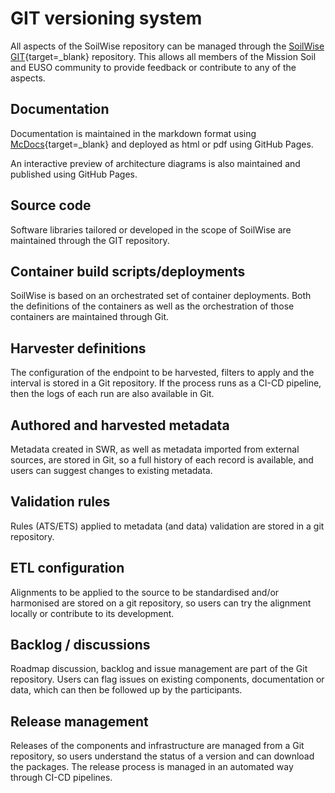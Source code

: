 # GIT versioning system

All aspects of the SoilWise repository can be managed through the [SoilWise GIT](https://github.com/soilwise-he){target=_blank} repository. 
This allows all members of the Mission Soil and EUSO community to provide feedback or contribute to any of the aspects.

## Documentation

Documentation is maintained in the markdown format using [McDocs](https://www.mkdocs.org/){target=_blank} and deployed as html or pdf using GitHub Pages.

An interactive preview of architecture diagrams is also maintained and published using GitHub Pages.

## Source code

Software libraries tailored or developed in the scope of SoilWise are maintained through the GIT repository.

## Container build scripts/deployments

SoilWise is based on an orchestrated set of container deployments. Both the definitions of the containers as well as the orchestration of those containers are maintained through Git.

## Harvester definitions

The configuration of the endpoint to be harvested, filters to apply and the interval is stored in a Git repository. If the process runs as a CI-CD pipeline, then the logs of each run are also available in Git.

## Authored and harvested metadata

Metadata created in SWR, as well as metadata imported from external sources, are stored in Git, so a full history of each record is available, and users can suggest changes to existing metadata.

## Validation rules

Rules (ATS/ETS) applied to metadata (and data) validation are stored in a git repository.

## ETL configuration

Alignments to be applied to the source to be standardised and/or harmonised are stored on a git repository, so users can try the alignment locally or contribute to its development.

## Backlog / discussions

Roadmap discussion, backlog and issue management are part of the Git repository. Users can flag issues on existing components, documentation or data, which can then be followed up by the participants.

## Release management

Releases of the components and infrastructure are managed from a Git repository, so users understand the status of a version and can download the packages. The release process is managed in an automated way through CI-CD pipelines.

